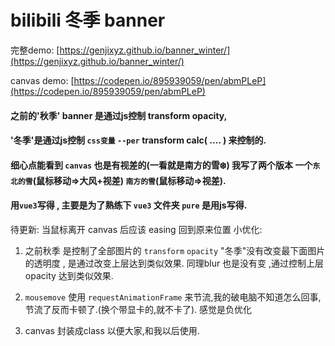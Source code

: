 # bilibili 冬季 banner
完整demo: [https://genjixyz.github.io/banner_winter/](https://genjixyz.github.io/banner_winter/)  

canvas demo: [https://codepen.io/895939059/pen/abmPLeP](https://codepen.io/895939059/pen/abmPLeP)

 

#### 之前的'秋季' banner 是通过js控制 transform opacity,

#### '冬季'是通过js控制 `css变量` `--per`  transform calc( .... ) 来控制的.

#### 细心点能看到 `canvas` 也是有视差的(一看就是南方的雪❄️) 我写了两个版本 一个`东北的雪`(鼠标移动=>大风+视差) `南方的雪`(鼠标移动=>视差).

#### 用`vue3`写得 , 主要是为了熟练下 `vue3`  文件夹 `pure` 是用js写得.



待更新: 当鼠标离开 canvas 后应该 easing 回到原来位置
小优化:

1. 之前秋季 是控制了全部图片的 `transform` `opacity`
"冬季"没有改变最下面图片的透明度 , 是通过改变上层达到类似效果.
同理blur 也是没有变 ,通过控制上层opacity 达到类似效果.

2. `mousemove` 使用 `requestAnimationFrame` 来节流,我的破电脑不知道怎么回事,节流了反而卡顿了.(换个带显卡的,就不卡了). 感觉是负优化


3. canvas  封装成class  以便大家,和我以后使用.  
